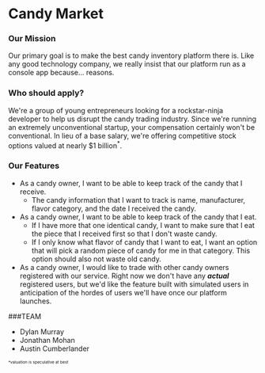 # Candy Market

### Our Mission
Our primary goal is to make the best candy inventory platform there is. Like any good technology company, we really insist that our platform run as a console app because... reasons.

### Who should apply?
We're a group of young entrepreneurs looking for a rockstar-ninja developer to help us disrupt the candy trading industry. Since we're running an extremely unconventional startup, your compensation certainly won't be conventional. In lieu of a base salary, we're offering competitive stock options valued at nearly $1 billion<sup>*</sup>.

### Our Features
- As a candy owner, I want to be able to keep track of the candy that I receive.
	- The candy information that I want to track is name, manufacturer, flavor category, and the date I received the candy.
- As a candy owner, I want to be able to keep track of the candy that I eat.
	- If I have more that one identical candy, I want to make sure that I eat the piece that I received first so that I don't waste candy.
	- If I only know what flavor of candy that I want to eat, I want an option that will pick a random piece of candy for me in that category. This option should also not waste old candy.
- As a candy owner, I would like to trade with other candy owners registered with our service. Right now we don't have any **_actual_** registered users, but we'd like the feature built with simulated users in anticipation of the hordes of users we'll have once our platform launches.


###TEAM
- Dylan Murray
- Jonathan Mohan
- Austin Cumberlander


<sub><sub><sub>*valuation is speculative at best</sub>

